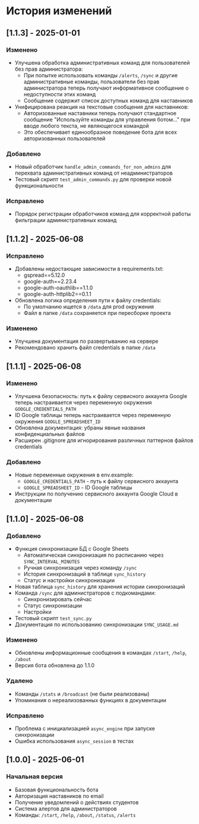 # История изменений

## [1.1.3] - 2025-01-01

### Изменено
- Улучшена обработка административных команд для пользователей без прав администратора:
  - При попытке использовать команды `/alerts`, `/sync` и другие административные команды, пользователи без прав администратора теперь получают информативное сообщение о недоступности этих команд
  - Сообщение содержит список доступных команд для наставников
- Унифицирована реакция на текстовые сообщения для наставников:
  - Авторизованные наставники теперь получают стандартное сообщение "Используйте команды для управления ботом..." при вводе любого текста, не являющегося командой
  - Это обеспечивает единообразное поведение бота для всех авторизованных пользователей

### Добавлено
- Новый обработчик `handle_admin_commands_for_non_admins` для перехвата административных команд от неадминистраторов
- Тестовый скрипт `test_admin_commands.py` для проверки новой функциональности

### Исправлено
- Порядок регистрации обработчиков команд для корректной работы фильтрации административных команд

## [1.1.2] - 2025-06-08

### Исправлено
- Добавлены недостающие зависимости в requirements.txt:
  - gspread==5.12.0
  - google-auth==2.23.4
  - google-auth-oauthlib==1.1.0
  - google-auth-httplib2==0.1.1
- Обновлена логика определения пути к файлу credentials:
  - По умолчанию ищется в `/data` для prod окружения
  - Файл в папке `/data` сохраняется при пересборке проекта

### Изменено
- Улучшена документация по развертыванию на сервере
- Рекомендовано хранить файл credentials в папке `/data`

## [1.1.1] - 2025-06-08

### Изменено
- Улучшена безопасность: путь к файлу сервисного аккаунта Google теперь настраивается через переменную окружения `GOOGLE_CREDENTIALS_PATH`
- ID Google таблицы теперь настраивается через переменную окружения `GOOGLE_SPREADSHEET_ID`
- Обновлена документация: убраны явные названия конфиденциальных файлов
- Расширен .gitignore для игнорирования различных паттернов файлов credentials

### Добавлено
- Новые переменные окружения в env.example:
  - `GOOGLE_CREDENTIALS_PATH` - путь к файлу сервисного аккаунта
  - `GOOGLE_SPREADSHEET_ID` - ID Google таблицы
- Инструкции по получению сервисного аккаунта Google Cloud в документации

## [1.1.0] - 2025-06-08

### Добавлено
- Функция синхронизации БД с Google Sheets
  - Автоматическая синхронизация по расписанию через `SYNC_INTERVAL_MINUTES`
  - Ручная синхронизация через команду `/sync`
  - История синхронизаций в таблице `sync_history`
  - Статус и настройки синхронизации
- Новая таблица `sync_history` для хранения истории синхронизаций
- Команда `/sync` для администраторов с подкомандами:
  - Синхронизировать сейчас
  - Статус синхронизации
  - Настройки
- Тестовый скрипт `test_sync.py`
- Документация по использованию синхронизации `SYNC_USAGE.md`

### Изменено
- Обновлены информационные сообщения в командах `/start`, `/help`, `/about`
- Версия бота обновлена до 1.1.0

### Удалено
- Команды `/stats` и `/broadcast` (не были реализованы)
- Упоминания о нереализованных функциях в документации

### Исправлено
- Проблема с инициализацией `async_engine` при запуске синхронизации
- Ошибка использования `async_session` в тестах

## [1.0.0] - 2025-06-01

### Начальная версия
- Базовая функциональность бота
- Авторизация наставников по email
- Получение уведомлений о действиях студентов
- Система алертов для администраторов
- Команды: `/start`, `/help`, `/about`, `/status`, `/alerts`